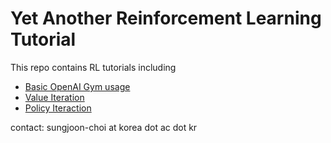 # Yet Another Reinforcement Learning Tutorial

This repo contains RL tutorials including
- [Basic OpenAI Gym usage](https://github.com/sjchoi86/rl_tutorial/blob/main/notebooks/02_basic_gym_usage.ipynb)
- [Value Iteration](https://github.com/sjchoi86/rl_tutorial/blob/main/notebooks/03_value_iteration.ipynb)
- [Policy Iteraction](https://github.com/sjchoi86/rl_tutorial/blob/main/notebooks/04_policy_iteration.ipynb)

contact: sungjoon-choi at korea dot ac dot kr
